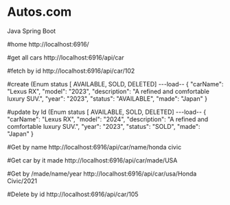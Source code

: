# Autos.com
Java Spring Boot

#home
http://localhost:6916/

#get all cars
http://localhost:6916/api/car

#fetch by id
http://localhost:6916/api/car/102  


#create (Enum status [ AVAILABLE, SOLD, DELETED]
---load--
{
  "carName": "Lexus RX",
  "model": "2023",
  "description": "A refined and comfortable luxury SUV.",
  "year": "2023",
  "status": "AVAILABLE",
  "made": "Japan"
}

#update by Id (Enum status [ AVAILABLE, SOLD, DELETED]
---load--
{
  "carName": "Lexus RX",
  "model": "2024",
  "description": "A refined and comfortable luxury SUV.",
  "year": "2023",
  "status": "SOLD",
  "made": "Japan"
}


#Get by name
http://localhost:6916/api/car/name/honda civic

#Get car by it made
http://localhost:6916/api/car/made/USA

#Get by /made/name/year
http://localhost:6916/api/car/usa/Honda Civic/2021

#Delete by id
http://localhost:6916/api/car/105
